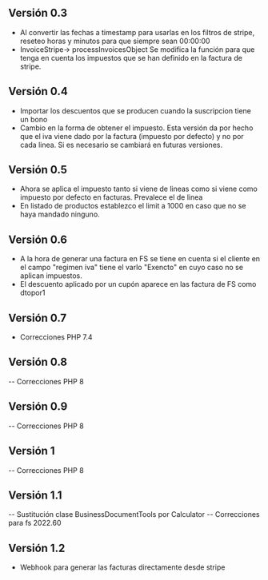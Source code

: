 ## Versión 0.3
- Al convertir las fechas a timestamp para usarlas en los filtros de stripe, reseteo horas y minutos para que siempre sean
00:00:00
- InvoiceStripe-> processInvoicesObject Se modifica la función para que tenga en cuenta los impuestos que se han definido en 
la factura de stripe.
## Versión 0.4
- Importar los descuentos que se producen cuando la suscripcion tiene un bono
- Cambio en la forma de obtener el impuesto. Esta versión da por hecho que el iva viene dado por la factura (impuesto por defecto)
y no por cada linea. Si es necesario se cambiará en futuras versiones.
## Versión 0.5
- Ahora se aplica el impuesto tanto si viene de lineas como si viene como impuesto por defecto en facturas. Prevalece el de linea
- En listado de productos establezco el limit a 1000 en caso que no se haya mandado ninguno.
## Versión 0.6
- A la hora de generar una factura en FS se tiene en cuenta si el cliente en el campo "regimen iva" tiene el varlo "Exencto"
en cuyo caso no se aplican impuestos.
- El descuento aplicado por un cupón aparece en las factura de FS como dtopor1
## Versión 0.7
- Correcciones PHP 7.4
## Versión 0.8
-- Correcciones PHP 8
## Versión 0.9
-- Correcciones PHP 8
## Versión 1
-- Correcciones PHP 8
## Versión 1.1
-- Sustitución clase BusinessDocumentTools por Calculator
-- Correcciones para fs 2022.60
## Versión 1.2
- Webhook para generar las facturas directamente desde stripe

